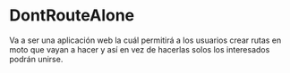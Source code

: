 # DontRouteAlone
Va a ser una aplicación web la cuál permitirá a los usuarios crear rutas en moto que vayan a hacer y así en vez de hacerlas solos los interesados podrán unirse.
